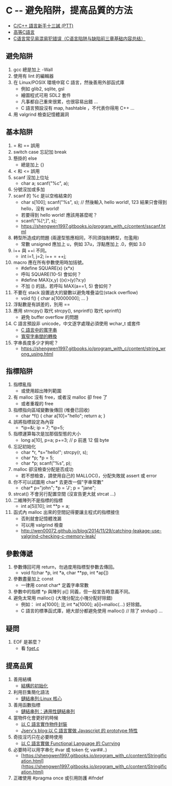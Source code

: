 # C -- 避免陷阱，提高品質的方法

* [C/C++ 語言新手十三誡 (PTT)](https://www.ptt.cc/bbs/C_and_CPP/M.1465304337.A.9F2.html)
* [高等C語言](https://shengwen1997.gitbooks.io/program_with_c/content/index.html)
* [C语言常见易混易犯错误（C语言陷阱与缺陷前三章基础内容总结）](https://zhuanlan.zhihu.com/p/168784500)

## 避免陷阱

1. gcc 總是加上 -Wall
2. 使用有 lint 的編輯器
3. 在 Linux/POSIX 環境中寫 C 語言，然後善用外部函式庫
    * 例如 glib2, sqlite, gsl
    * 繪圖程式可用 SDL2 套件
    * 凡事都自己重來很累，也很容易出錯 ...
    * C 語言預設沒有 map, hashtable ，不代表你得用 C++ ...
4. 用 valgrind 檢查記憶體漏洞

## 基本陷阱

1. = 和 == 誤用
2. switch case 忘記加 break
3. 懸掛的 else
    * 總是加上 {}
4. < 和 <= 誤用
5. scanf 沒加上位址
    * char a; scanf("%c", a);
6. 分號沒加或多加
7. scanf 的 %c 是以空格結束的
    * char s[100]; scanf("%s", s); // 然後輸入 hello world!, 123 結果只會得到 hello，沒有 world!
    * 若要得到 hello world! 應該用甚麼呢？
    * scanf("%[^,]", s);
    * https://shengwen1997.gitbooks.io/program_with_c/content/sscanf.html
8. 轉型所造成的問題 (兩邊型態應相同，不同須強制轉型，勿濫用)
    * 常數 unsigned 應加上 u，例如 37u，浮點應加上 .0，例如 3.0
9. i++ 與 ++i 不同。
    * int i=1, j=2; i++ = ++j;
10. macro 應在所有參數使用時加括號。
    * #define SQUARE(x) (x*x)
    * 呼叫 SQUARE(10-5) 會如何？
    * #define MAX(x,y) ((x)>(y)?x:y)
    * 不加 () 的話，若呼叫 MAX(a==1, 5) 會如何？
11. 不要在 stack 設置過大的變數以避免堆疊溢位(stack overflow)
    * void f() { char a[10000000]; ... }
12. 浮點數是有誤差的，別用 == 
13. 應用 strncpy() 取代 strcpy(), snprintf() 取代 sprintf()
    * 避免 buffer overflow 的問題
14. C 語言預設非 unicode，中文逐字處理必須使用 wchar_t 或套件
    * [C 語言中的寬字串](https://shengwen1997.gitbooks.io/program_with_c/content/wide_string.html)
    * [寬窄字串間的轉換](https://shengwen1997.gitbooks.io/program_with_c/content/wide_narrow_transform.html)
5. 字串長度多少才夠呢？
    * https://shengwen1997.gitbooks.io/program_with_c/content/string_wrong_using.html

## 指標陷阱

1. 指標亂指 
    * 或使用超出陣列範圍
2. 有 malloc 沒有 free，或者沒 malloc 卻 free 了
    * 或者重複的 free 
3. 指標指向區域變數後傳回 (堆疊已回收)
    * char *f() { char a[10]="hello"; return a; }
4. 誤將指標設定為內容
    * *ip=&i; ip = 7; *ip=5;
5. 指標運算每次是加那個型態的大小
    * long a[10], p=a; p+=3; // p 前進 12 個 byte 
6. 忘記初始化
    * char *r, *s="hello!"; strcpy(r, s);
    * char *p; *p = 5;
    * char *p; scanf("%s", p);
7. malloc 卻沒檢查分配是否成功
    * 若不想檢查，請使用自己的 MALLOC()，分配失敗就 assert 或 error
8. 你不可以試圖用 char* 去更改一個"字串常數"
    * char* p="john"; *p = 'J'; p = "jane";
9. strcat() 不會另行配置空間 (沒宣告更大就 strcat ...)
10. 二維陣列不是指標的指標
    * int a[5][10]; int **p = a;
11. 函式內 malloc 出來的空間記得要讓主程式的指標接住
    * 否則就會記憶體洩漏
    * 可以用 valgrind 檢查
    * http://wen00072.github.io/blog/2014/11/29/catching-leakage-use-valgrind-checking-c-memory-leak/

## 參數傳遞

1. 參數傳回可用 return，勿過度用指標型參數去傳回。
    * void f(char *p, int *a, char **pp, int *ap[])
2. 參數盡量加上 const
    * 一律用 const char* 定義字串常數
3. 參數中的指標 *p 與陣列 p[] 同義，但一般宣告時意義不同。
4. 避免太常用 malloc() (大塊分配比小塊分配好除錯)
    * 例如： int a[1000]; 比 int *a[1000]; a[i]=malloc(...) 好除錯。
    * C 語言的標準函式庫，絕大部分都避免使用 malloc() // 除了 strdup() ...


## 疑問

1. EOF 是甚麼？ 
    * 看 [fget.c](./std/fget.c)

## 提高品質

1. 善用結構
    * [結構的初始化](https://shengwen1997.gitbooks.io/program_with_c/content/struct_init.html)
2. 利用巨集簡化語法
    * [鏈結串列:Linux 核心](https://shengwen1997.gitbooks.io/program_with_c/content/linking_list_external_object.html)
3. 善用函數指標
    * [鏈結串列：通用性鏈結串列](https://shengwen1997.gitbooks.io/program_with_c/content/linking_list_with_object.html)
4. 當物件化會更好的時候
    * [以 C 語言實作物件封裝](https://shengwen1997.gitbooks.io/program_with_c/content/encapsulation.html)
    * [Jserv's blog:以 C 語言實做 Javascript 的 prototype 特性](http://blog.linux.org.tw/~jserv/archives/002057.html)
5. 奇技淫巧只在必要時使用
    * [以 C 語言實做 Functional Language 的 Currying](http://blog.linux.org.tw/~jserv/archives/002029.html)
6. 必要時可以用字串化 #var 或 token 化 var##..)
    * [https://shengwen1997.gitbooks.io/program_with_c/content/Stringification.html](https://shengwen1997.gitbooks.io/program_with_c/content/Stringification.html)
7. 正確使用 #pragma once 或引用防護 #ifndef
